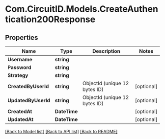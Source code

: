 
# Com.CircuitID.Models.CreateAuthentication200Response

## Properties

Name | Type | Description | Notes
------------ | ------------- | ------------- | -------------
**Username** | **string** |  | 
**Password** | **string** |  | 
**Strategy** | **string** |  | 
**CreatedByUserId** | **string** | ObjectId (unique 12 bytes ID) | [optional] 
**UpdatedByUserId** | **string** | ObjectId (unique 12 bytes ID) | [optional] 
**CreatedAt** | **DateTime** |  | [optional] 
**UpdatedAt** | **DateTime** |  | [optional] 

[[Back to Model list]](../README.md#documentation-for-models)
[[Back to API list]](../README.md#documentation-for-api-endpoints)
[[Back to README]](../README.md)

